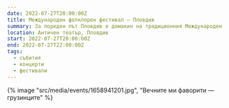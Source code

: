 ```yaml
---
date: 2022-07-27T20:00:00Z
title: Международен фолклорен фестивал — Пловдив
summary: За пореден път Пловдив е домакин на традиционния Международен фолклорен фестивал. Тази година участват състави от Аржентина, Бразилия, Грузия, Румъния, Турция и разбира се, България.
location: Античен театър, Пловдив
start: 2022-07-27T20:00:00Z
end: 2022-07-27T22:00:00Z
tags:
  - събития
  - концерти
  - фестивали
---
```


{% image "src/media/events/1658941201.jpg", "Вечните ми фаворити — грузинците" %}